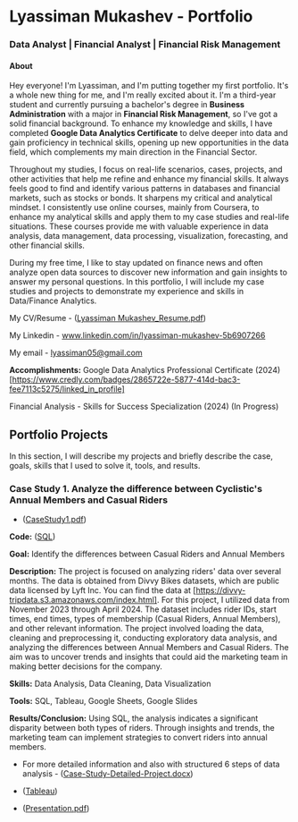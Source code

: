 # Lyassiman Mukashev - Portfolio
### Data Analyst | Financial Analyst | Financial Risk Management
#### About
Hey everyone! I'm Lyassiman, and I'm putting together my first portfolio. It's a whole new thing for me, and I'm really excited about it. I'm a third-year student and currently pursuing a bachelor's degree in **Business Administration** with a major in **Financial Risk Management**, so I've got a solid financial background.  To enhance my knowledge and skills, I have completed **Google Data Analytics Certificate** to delve deeper into data and gain proficiency in technical skills, opening up new opportunities in the data field, which complements my main direction in the Financial Sector. 

Throughout my studies, I focus on real-life scenarios, cases, projects, and other activities that help me refine and enhance my financial skills. It always feels good to find and identify various patterns in databases and financial markets, such as stocks or bonds. It sharpens my critical and analytical mindset. I consistently use online courses, mainly from Coursera, to enhance my analytical skills and apply them to my case studies and real-life situations. These courses provide me with valuable experience in data analysis, data management, data processing, visualization, forecasting, and other financial skills.

During my free time, I like to stay updated on finance news and often analyze open data sources to discover new information and gain insights to answer my personal questions. In this portfolio, I will include my case studies and projects to demonstrate my experience and skills in Data/Finance Analytics.

My CV/Resume - ([Lyassiman Mukashev_Resume.pdf](https://github.com/lyassimanmukashev/data-analyst-portfolio/blob/main/Lyassiman%20Mukashev_Resume.pdf))

My Linkedin - www.linkedin.com/in/lyassiman-mukashev-5b6907266

My email - lyassiman05@gmail.com

**Accomplishments:**
Google Data Analytics Professional Certificate (2024)
[https://www.credly.com/badges/2865722e-5877-414d-bac3-fee7113c5275/linked_in_profile]

Financial Analysis - Skills for Success Specialization (2024)
(In Progress)


## Portfolio Projects
In this section, I will describe my projects and briefly describe the case, goals, skills that I used to solve it, tools, and results.

### Case Study 1. Analyze the difference between Cyclistic's Annual Members and Casual Riders
- ([CaseStudy1.pdf](https://github.com/lyassimanmukashev/data-analyst-portfolio/blob/main/CaseStudy1.pdf))

**Code:** ([SQL](https://github.com/lyassimanmukashev/data-analyst-portfolio/blob/main/CasualAnnual.sql))

**Goal:** Identify the differences between Casual Riders and Annual Members

**Description:** The project is focused on analyzing riders' data over several months. The data is obtained from Divvy Bikes datasets, which are public data licensed by Lyft Inc. You can find the data at [https://divvy-tripdata.s3.amazonaws.com/index.html]. For this project, I utilized data from November 2023 through April 2024. The dataset includes rider IDs, start times, end times, types of membership (Casual Riders, Annual Members), and other relevant information. The project involved loading the data, cleaning and preprocessing it, conducting exploratory data analysis, and analyzing the differences between Annual Members and Casual Riders. The aim was to uncover trends and insights that could aid the marketing team in making better decisions for the company.

**Skills:** Data Analysis, Data Cleaning, Data Visualization

**Tools:** SQL, Tableau, Google Sheets, Google Slides

**Results/Conclusion:** Using SQL, the analysis indicates a significant disparity between both types of riders. Through insights and trends, the marketing team can implement strategies to convert riders into annual members.

- For more detailed information and also with structured 6 steps of data analysis - ([Case-Study-Detailed-Project.docx](https://github.com/lyassimanmukashev/data-analyst-portfolio/blob/main/CASE%20STUDY%201.docx))

- ([Tableau](https://public.tableau.com/app/profile/lyassiman.m/viz/Book3_17245137324840/Dashboard1))
- ([Presentation.pdf](https://github.com/lyassimanmukashev/data-analyst-portfolio/blob/main/Case%20Study%20(Project).pdf))

